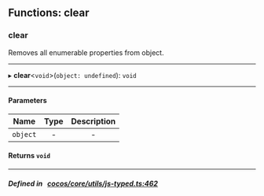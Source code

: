 ## Functions: clear

### clear

Removes all enumerable properties from object.
___
▸ **clear**<`void`\>(`object: undefined`): `void`
___


#### Parameters

| Name | Type | Description |
| :------: | :------: | :------: |
| `object` | - | - |


#### Returns `void` 
___


##### Defined in &nbsp;   [cocos/core/utils/js-typed.ts:462](https://github.com/cocos-creator/engine/blob/c7bf6b8a9/cocos/core/utils/js-typed.ts#L462)&nbsp;
